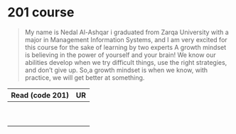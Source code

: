 # 201 course

>My name is Nedal Al-Ashqar i graduated from Zarqa University with a major in Management Information Systems, and I am very excited for this course for the sake of learning by two experts A growth mindset is believing in the power of yourself and your brain! We know our abilities develop when we try difficult things, use the right strategies, and don’t give up. So,a growth mindset is when we know, with practice, we will get better at something.

| Read (code 201)| UR                                                                            |
| -------------- | ----------------------------------------------------------------------------- |
|                |                                                                               |
|                |                                                                               |
|                |                                                                               |
|                |                                                                               |
|                |                                                                               |
|                |                                                                               |
|                |                                                                               |
|                |                                                                               |
|                |                                                                               |
